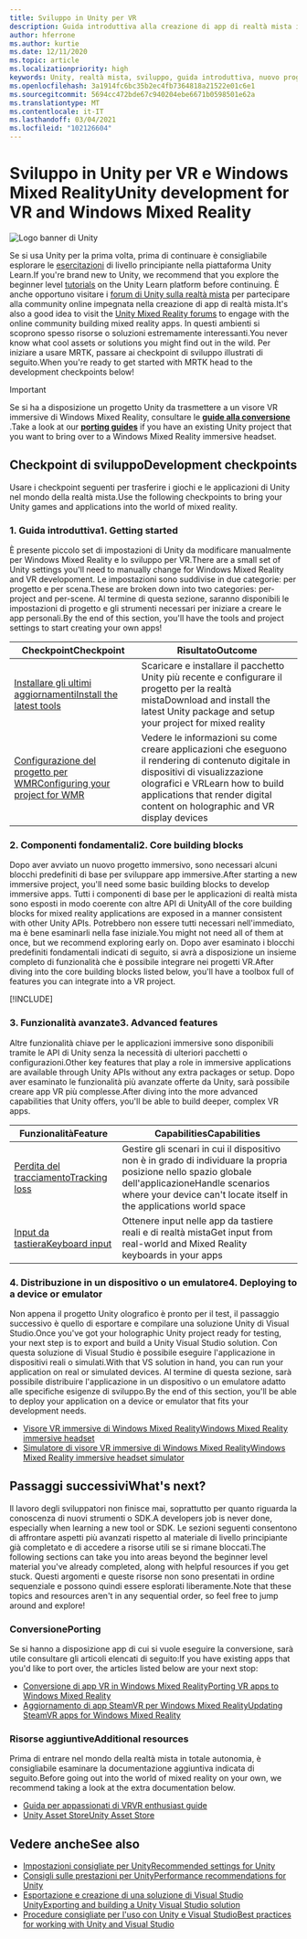 ```yaml
---
title: Sviluppo in Unity per VR
description: Guida introduttiva alla creazione di app di realtà mista in Unity per VR e visori VR immersive di Windows Mixed Reality.
author: hferrone
ms.author: kurtie
ms.date: 12/11/2020
ms.topic: article
ms.localizationpriority: high
keywords: Unity, realtà mista, sviluppo, guida introduttiva, nuovo progetto, conversione, funzionalità, fotocamera, simulazione, emulazione, documentazione, visore VR realtà mista, visore VR di windows mixed reality, visore per realtà virtuale, che cos'è la realtà virtuale, che cos'è la realtà aumentata, MRTK, mixed reality toolkit, input vocale, fotocamera individuabile, emulatore, Azure, esercitazioni
ms.openlocfilehash: 3a1914fc6bc35b2ec4fb7364818a21522e01c6e1
ms.sourcegitcommit: 5694cc472bde67c940204ebe6671b0598501e62a
ms.translationtype: MT
ms.contentlocale: it-IT
ms.lasthandoff: 03/04/2021
ms.locfileid: "102126604"
---
```

# <a name="unity-development-for-vr-and-windows-mixed-reality"></a><span data-ttu-id="3f084-104">Sviluppo in Unity per VR e Windows Mixed Reality</span><span class="sxs-lookup"><span data-stu-id="3f084-104">Unity development for VR and Windows Mixed Reality</span></span>

![Logo banner di Unity](../images/unity_logo_banner.png)

<span data-ttu-id="3f084-106">Se si usa Unity per la prima volta, prima di continuare è consigliabile esplorare le [esercitazioni](https://unity3d.com/learn/tutorials) di livello principiante nella piattaforma Unity Learn.</span><span class="sxs-lookup"><span data-stu-id="3f084-106">If you're brand new to Unity, we recommend that you explore the beginner level [tutorials](https://unity3d.com/learn/tutorials) on the Unity Learn platform before continuing.</span></span> <span data-ttu-id="3f084-107">È anche opportuno visitare i [forum di Unity sulla realtà mista](https://forum.unity3d.com/forums/hololens.102/) per partecipare alla community online impegnata nella creazione di app di realtà mista.</span><span class="sxs-lookup"><span data-stu-id="3f084-107">It's also a good idea to visit the [Unity Mixed Reality forums](https://forum.unity3d.com/forums/hololens.102/) to engage with the online community building mixed reality apps.</span></span> <span data-ttu-id="3f084-108">In questi ambienti si scoprono spesso risorse o soluzioni estremamente interessanti.</span><span class="sxs-lookup"><span data-stu-id="3f084-108">You never know what cool assets or solutions you might find out in the wild.</span></span> <span data-ttu-id="3f084-109">Per iniziare a usare MRTK, passare ai checkpoint di sviluppo illustrati di seguito.</span><span class="sxs-lookup"><span data-stu-id="3f084-109">When you're ready to get started with MRTK head to the development checkpoints below!</span></span>

> [!IMPORTANT]
> <span data-ttu-id="3f084-110">Se si ha a disposizione un progetto Unity da trasmettere a un visore VR immersive di Windows Mixed Reality, consultare le **[guide alla conversione](../porting-apps/porting-overview.md)** .</span><span class="sxs-lookup"><span data-stu-id="3f084-110">Take a look at our **[porting guides](../porting-apps/porting-overview.md)** if you have an existing Unity project that you want to bring over to a Windows Mixed Reality immersive headset.</span></span> 

## <a name="development-checkpoints"></a><span data-ttu-id="3f084-111">Checkpoint di sviluppo</span><span class="sxs-lookup"><span data-stu-id="3f084-111">Development checkpoints</span></span>

<span data-ttu-id="3f084-112">Usare i checkpoint seguenti per trasferire i giochi e le applicazioni di Unity nel mondo della realtà mista.</span><span class="sxs-lookup"><span data-stu-id="3f084-112">Use the following checkpoints to bring your Unity games and applications into the world of mixed reality.</span></span> 

### <a name="1-getting-started"></a><span data-ttu-id="3f084-113">1. Guida introduttiva</span><span class="sxs-lookup"><span data-stu-id="3f084-113">1. Getting started</span></span>

<span data-ttu-id="3f084-114">È presente piccolo set di impostazioni di Unity da modificare manualmente per Windows Mixed Reality e lo sviluppo per VR.</span><span class="sxs-lookup"><span data-stu-id="3f084-114">There are a small set of Unity settings you'll need to manually change for Windows Mixed Reality and VR developoment.</span></span> <span data-ttu-id="3f084-115">Le impostazioni sono suddivise in due categorie: per progetto e per scena.</span><span class="sxs-lookup"><span data-stu-id="3f084-115">These are broken down into two categories: per-project and per-scene.</span></span> <span data-ttu-id="3f084-116">Al termine di questa sezione, saranno disponibili le impostazioni di progetto e gli strumenti necessari per iniziare a creare le app personali.</span><span class="sxs-lookup"><span data-stu-id="3f084-116">By the end of this section, you'll have the tools and project settings to start creating your own apps!</span></span>

|  <span data-ttu-id="3f084-117">Checkpoint</span><span class="sxs-lookup"><span data-stu-id="3f084-117">Checkpoint</span></span>  |  <span data-ttu-id="3f084-118">Risultato</span><span class="sxs-lookup"><span data-stu-id="3f084-118">Outcome</span></span>  |
| --- | --- |
| [<span data-ttu-id="3f084-119">Installare gli ultimi aggiornamenti</span><span class="sxs-lookup"><span data-stu-id="3f084-119">Install the latest tools</span></span>](../install-the-tools.md) | <span data-ttu-id="3f084-120">Scaricare e installare il pacchetto Unity più recente e configurare il progetto per la realtà mista</span><span class="sxs-lookup"><span data-stu-id="3f084-120">Download and install the latest Unity package and setup your project for mixed reality</span></span> |
| [<span data-ttu-id="3f084-121">Configurazione del progetto per WMR</span><span class="sxs-lookup"><span data-stu-id="3f084-121">Configuring your project for WMR</span></span>](configure-unity-project.md) | <span data-ttu-id="3f084-122">Vedere le informazioni su come creare applicazioni che eseguono il rendering di contenuto digitale in dispositivi di visualizzazione olografici e VR</span><span class="sxs-lookup"><span data-stu-id="3f084-122">Learn how to build applications that render digital content on holographic and VR display devices</span></span> |

### <a name="2-core-building-blocks"></a><span data-ttu-id="3f084-123">2. Componenti fondamentali</span><span class="sxs-lookup"><span data-stu-id="3f084-123">2. Core building blocks</span></span>

<span data-ttu-id="3f084-124">Dopo aver avviato un nuovo progetto immersivo, sono necessari alcuni blocchi predefiniti di base per sviluppare app immersive.</span><span class="sxs-lookup"><span data-stu-id="3f084-124">After starting a new immersive project, you'll need some basic building blocks to develop immersive apps.</span></span> <span data-ttu-id="3f084-125">Tutti i componenti di base per le applicazioni di realtà mista sono esposti in modo coerente con altre API di Unity</span><span class="sxs-lookup"><span data-stu-id="3f084-125">All of the core building blocks for mixed reality applications are exposed in a manner consistent with other Unity APIs.</span></span> <span data-ttu-id="3f084-126">Potrebbero non essere tutti necessari nell'immediato, ma è bene esaminarli nella fase iniziale.</span><span class="sxs-lookup"><span data-stu-id="3f084-126">You might not need all of them at once, but we recommend exploring early on.</span></span> <span data-ttu-id="3f084-127">Dopo aver esaminato i blocchi predefiniti fondamentali indicati di seguito, si avrà a disposizione un insieme completo di funzionalità che è possibile integrare nei progetti VR.</span><span class="sxs-lookup"><span data-stu-id="3f084-127">After diving into the core building blocks listed below, you'll have a toolbox full of features you can integrate into a VR project.</span></span>

[!INCLUDE[](../includes/unity-building-blocks-wmr.md)]

### <a name="3-advanced-features"></a><span data-ttu-id="3f084-128">3. Funzionalità avanzate</span><span class="sxs-lookup"><span data-stu-id="3f084-128">3. Advanced features</span></span>

<span data-ttu-id="3f084-129">Altre funzionalità chiave per le applicazioni immersive sono disponibili tramite le API di Unity senza la necessità di ulteriori pacchetti o configurazioni.</span><span class="sxs-lookup"><span data-stu-id="3f084-129">Other key features that play a role in immersive applications are available through Unity APIs without any extra packages or setup.</span></span> <span data-ttu-id="3f084-130">Dopo aver esaminato le funzionalità più avanzate offerte da Unity, sarà possibile creare app VR più complesse.</span><span class="sxs-lookup"><span data-stu-id="3f084-130">After diving into the more advanced capabilities that Unity offers, you'll be able to build deeper, complex VR apps.</span></span>

|  <span data-ttu-id="3f084-131">Funzionalità</span><span class="sxs-lookup"><span data-stu-id="3f084-131">Feature</span></span>  |  <span data-ttu-id="3f084-132">Capabilities</span><span class="sxs-lookup"><span data-stu-id="3f084-132">Capabilities</span></span>  |
| --- | --- |
| [<span data-ttu-id="3f084-133">Perdita del tracciamento</span><span class="sxs-lookup"><span data-stu-id="3f084-133">Tracking loss</span></span>](tracking-loss-in-unity.md) | <span data-ttu-id="3f084-134">Gestire gli scenari in cui il dispositivo non è in grado di individuare la propria posizione nello spazio globale dell'applicazione</span><span class="sxs-lookup"><span data-stu-id="3f084-134">Handle scenarios where your device can't locate itself in the applications world space</span></span> |
| [<span data-ttu-id="3f084-135">Input da tastiera</span><span class="sxs-lookup"><span data-stu-id="3f084-135">Keyboard input</span></span>](keyboard-input-in-unity.md) | <span data-ttu-id="3f084-136">Ottenere input nelle app da tastiere reali e di realtà mista</span><span class="sxs-lookup"><span data-stu-id="3f084-136">Get input from real-world and Mixed Reality keyboards in your apps</span></span> |

### <a name="4-deploying-to-a-device-or-emulator"></a><span data-ttu-id="3f084-137">4. Distribuzione in un dispositivo o un emulatore</span><span class="sxs-lookup"><span data-stu-id="3f084-137">4. Deploying to a device or emulator</span></span>

<span data-ttu-id="3f084-138">Non appena il progetto Unity olografico è pronto per il test, il passaggio successivo è quello di esportare e compilare una soluzione Unity di Visual Studio.</span><span class="sxs-lookup"><span data-stu-id="3f084-138">Once you've got your holographic Unity project ready for testing, your next step is to export and build a Unity Visual Studio solution.</span></span> <span data-ttu-id="3f084-139">Con questa soluzione di Visual Studio è possibile eseguire l'applicazione in dispositivi reali o simulati.</span><span class="sxs-lookup"><span data-stu-id="3f084-139">With that VS solution in hand, you can run your application on real or simulated devices.</span></span> <span data-ttu-id="3f084-140">Al termine di questa sezione, sarà possibile distribuire l'applicazione in un dispositivo o un emulatore adatto alle specifiche esigenze di sviluppo.</span><span class="sxs-lookup"><span data-stu-id="3f084-140">By the end of this section, you'll be able to deploy your application on a device or emulator that fits your development needs.</span></span>

* [<span data-ttu-id="3f084-141">Visore VR immersive di Windows Mixed Reality</span><span class="sxs-lookup"><span data-stu-id="3f084-141">Windows Mixed Reality immersive headset</span></span>](../platform-capabilities-and-apis/using-visual-studio.md)
* [<span data-ttu-id="3f084-142">Simulatore di visore VR immersive di Windows Mixed Reality</span><span class="sxs-lookup"><span data-stu-id="3f084-142">Windows Mixed Reality immersive headset simulator</span></span>](../platform-capabilities-and-apis/using-the-windows-mixed-reality-simulator.md)

## <a name="whats-next"></a><span data-ttu-id="3f084-143">Passaggi successivi</span><span class="sxs-lookup"><span data-stu-id="3f084-143">What's next?</span></span>

<span data-ttu-id="3f084-144">Il lavoro degli sviluppatori non finisce mai, soprattutto per quanto riguarda la conoscenza di nuovi strumenti o SDK.</span><span class="sxs-lookup"><span data-stu-id="3f084-144">A developers job is never done, especially when learning a new tool or SDK.</span></span> <span data-ttu-id="3f084-145">Le sezioni seguenti consentono di affrontare aspetti più avanzati rispetto al materiale di livello principiante già completato e di accedere a risorse utili se si rimane bloccati.</span><span class="sxs-lookup"><span data-stu-id="3f084-145">The following sections can take you into areas beyond the beginner level material you've already completed, along with helpful resources if you get stuck.</span></span> <span data-ttu-id="3f084-146">Questi argomenti e queste risorse non sono presentati in ordine sequenziale e possono quindi essere esplorati liberamente.</span><span class="sxs-lookup"><span data-stu-id="3f084-146">Note that these topics and resources aren't in any sequential order, so feel free to jump around and explore!</span></span>

### <a name="porting"></a><span data-ttu-id="3f084-147">Conversione</span><span class="sxs-lookup"><span data-stu-id="3f084-147">Porting</span></span>

<span data-ttu-id="3f084-148">Se si hanno a disposizione app di cui si vuole eseguire la conversione, sarà utile consultare gli articoli elencati di seguito:</span><span class="sxs-lookup"><span data-stu-id="3f084-148">If you have existing apps that you'd like to port over, the articles listed below are your next stop:</span></span>

* [<span data-ttu-id="3f084-149">Conversione di app VR in Windows Mixed Reality</span><span class="sxs-lookup"><span data-stu-id="3f084-149">Porting VR apps to Windows Mixed Reality</span></span>](../porting-apps/porting-guides.md?tabs=project)
* [<span data-ttu-id="3f084-150">Aggiornamento di app SteamVR per Windows Mixed Reality</span><span class="sxs-lookup"><span data-stu-id="3f084-150">Updating SteamVR apps for Windows Mixed Reality</span></span>](../porting-apps/updating-your-steamvr-application-for-windows-mixed-reality.md)

### <a name="additional-resources"></a><span data-ttu-id="3f084-151">Risorse aggiuntive</span><span class="sxs-lookup"><span data-stu-id="3f084-151">Additional resources</span></span>

<span data-ttu-id="3f084-152">Prima di entrare nel mondo della realtà mista in totale autonomia, è consigliabile esaminare la documentazione aggiuntiva indicata di seguito.</span><span class="sxs-lookup"><span data-stu-id="3f084-152">Before going out into the world of mixed reality on your own, we recommend taking a look at the extra documentation below.</span></span> 

* [<span data-ttu-id="3f084-153">Guida per appassionati di VR</span><span class="sxs-lookup"><span data-stu-id="3f084-153">VR enthusiast guide</span></span>](/windows/mixed-reality/enthusiast-guide/vr-journey)
* [<span data-ttu-id="3f084-154">Unity Asset Store</span><span class="sxs-lookup"><span data-stu-id="3f084-154">Unity Asset Store</span></span>](https://assetstore.unity.com)

## <a name="see-also"></a><span data-ttu-id="3f084-155">Vedere anche</span><span class="sxs-lookup"><span data-stu-id="3f084-155">See also</span></span> 

* [<span data-ttu-id="3f084-156">Impostazioni consigliate per Unity</span><span class="sxs-lookup"><span data-stu-id="3f084-156">Recommended settings for Unity</span></span>](recommended-settings-for-unity.md)
* [<span data-ttu-id="3f084-157">Consigli sulle prestazioni per Unity</span><span class="sxs-lookup"><span data-stu-id="3f084-157">Performance recommendations for Unity</span></span>](performance-recommendations-for-unity.md)
* [<span data-ttu-id="3f084-158">Esportazione e creazione di una soluzione di Visual Studio Unity</span><span class="sxs-lookup"><span data-stu-id="3f084-158">Exporting and building a Unity Visual Studio solution</span></span>](exporting-and-building-a-unity-visual-studio-solution.md)
* [<span data-ttu-id="3f084-159">Procedure consigliate per l'uso con Unity e Visual Studio</span><span class="sxs-lookup"><span data-stu-id="3f084-159">Best practices for working with Unity and Visual Studio</span></span>](best-practices-for-working-with-unity-and-visual-studio.md)